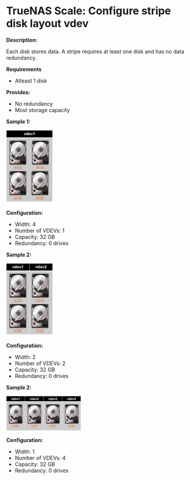 # TrueNAS Scale: Configure stripe disk layout vdev

<b>Description:</b>

Each disk stores data. A stripe requires at least one disk and has no data redundancy.

<b>Requirements</b>

* Atleast 1 disk

<b>Provides:</b>

* No redundancy
* Most storage capacity

<b>Sample 1:</b>

<img src="img/stripe_single_vdev.png" width=25% height=25%>

<b>Configuration:</b>

* Width: 4
* Number of VDEVs: 1
* Capacity: 32 GB
* Redundancy: 0 drives

<b>Sample 2:</b>

<img src="img/stripe_2_vdev.png" width=25% height=25%>

<b>Configuration:</b>

* Width: 2
* Number of VDEVs: 2
* Capacity: 32 GB
* Redundancy: 0 drives

<b>Sample 2:</b>

<img src="img/stripe_3_vdev.png" width=40% height=40%>

<b>Configuration:</b>

* Width: 1
* Number of VDEVs: 4
* Capacity: 32 GB
* Redundancy: 0 drives